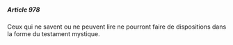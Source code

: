 ##### Article 978

Ceux qui ne savent ou ne peuvent lire ne pourront faire de dispositions dans la forme du testament mystique.

